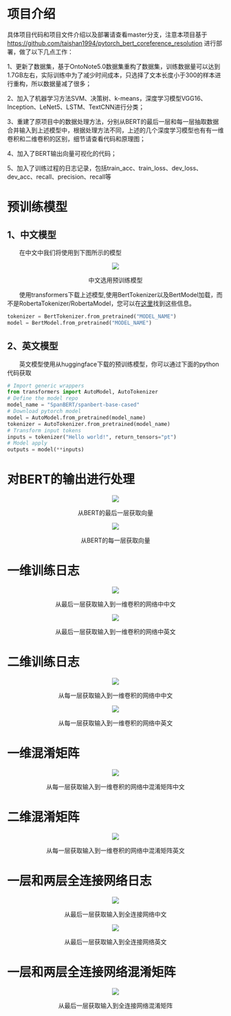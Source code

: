# 项目介绍
具体项目代码和项目文件介绍以及部署请查看master分支，注意本项目基于 https://github.com/taishan1994/pytorch_bert_coreference_resolution 进行部署，做了以下几点工作：

1、更新了数据集，基于OntoNote5.0数据集重构了数据集，训练数据量可以达到1.7GB左右，实际训练中为了减少时间成本，只选择了文本长度小于300的样本进行重构，所以数据量减了很多；

2、加入了机器学习方法SVM、决策树、k-means，深度学习模型VGG16、Inception、LeNet5、LSTM、TextCNN进行分类；

3、重建了原项目中的数据处理方法，分别从BERT的最后一层和每一层抽取数据合并输入到上述模型中，根据处理方法不同，上述的几个深度学习模型也有有一维卷积和二维卷积的区别，细节请查看代码和原理图；

4、加入了BERT输出向量可视化的代码；

5、加入了训练过程的日志记录，包括train_acc、train_loss、dev_loss、dev_acc、recall、precision、recall等


# 预训练模型
## 1、中文模型
&emsp;&emsp;在中文中我们将使用到下图所示的模型

<div align="center">
  <img src="./img/chinese_pretrained_model.jpg" />
</div>

<p align="center">中文选用预训练模型</p>

&emsp;&emsp;使用transformers下载上述模型,使用BertTokenizer以及BertModel加载，而不是RobertaTokenizer/RobertaModel，您可以在[这里](https://github.com/ymcui/Chinese-BERT-wwm#%E4%B8%AD%E6%96%87%E6%A8%A1%E5%9E%8B%E4%B8%8B%E8%BD%BD)找到这些信息。

```python
tokenizer = BertTokenizer.from_pretrained("MODEL_NAME")
model = BertModel.from_pretrained("MODEL_NAME")
```

## 2、英文模型

&emsp;&emsp;英文模型使用从huggingface下载的预训练模型，你可以通过下面的python代码获取

```python
# Import generic wrappers
from transformers import AutoModel, AutoTokenizer
# Define the model repo
model_name = "SpanBERT/spanbert-base-cased"
# Download pytorch model
model = AutoModel.from_pretrained(model_name)
tokenizer = AutoTokenizer.from_pretrained(model_name)
# Transform input tokens
inputs = tokenizer("Hello world!", return_tensors="pt")
# Model apply
outputs = model(**inputs)
```
# 对BERT的输出进行处理
<div align="center">
  <img src="./img/mention_feature.jpg" />
</div>

<p align="center">从BERT的最后一层获取向量</p>


<div align="center">
  <img src="./img/mention_feature_2d.jpg" />
</div>

<p align="center">从BERT的每一层获取向量</p>

# 一维训练日志

<div align="center">
  <img src="./img/chinese_1d_5_5_indicator_chinese.jpg" />
</div>

<p align="center">从最后一层获取输入到一维卷积的网络中中文</p>

<div align="center">
  <img src="./img/chinese_1d_5_5_indicator_english.jpg" />
</div>

<p align="center">从最后一层获取输入到一维卷积的网络中英文</p>

# 二维训练日志

<div align="center">
  <img src="./img/chinese_2d_5_5_indicator_chinese.jpg" />
</div>

<p align="center">从每一层获取输入到一维卷积的网络中中文</p>

<div align="center">
  <img src="./img/chinese_2d_5_5_indicator_english.jpg" />
</div>

<p align="center">从每一层获取输入到一维卷积的网络中英文</p>

# 一维混淆矩阵

<div align="center">
  <img src="./img/contrifusion_matrix_5_5_1d_small.jpg" />
</div>

<p align="center">从每一层获取输入到一维卷积的网络中混淆矩阵中文</p>


# 二维混淆矩阵


<div align="center">
  <img src="./img/contrifusion_matrix_5_5_2d_small.jpg" />
</div>

<p align="center">从每一层获取输入到一维卷积的网络中混淆矩阵英文</p>

# 一层和两层全连接网络日志

<div align="center">
  <img src="./img/CRModel_CRModel_2dense_chinese_5_5.jpg" />
</div>

<p align="center">从最后一层获取输入到全连接网络中文</p>

<div align="center">
  <img src="./img/CRModel_CRModel_2dense_english_5_5.jpg" />
</div>

<p align="center">从最后一层获取输入到全连接网络英文</p>

# 一层和两层全连接网络混淆矩阵

<div align="center">
  <img src="./img/CRModel_CRModel_2dense_small.jpg" />
</div>

<p align="center">从最后一层获取输入到全连接网络混淆矩阵</p>
